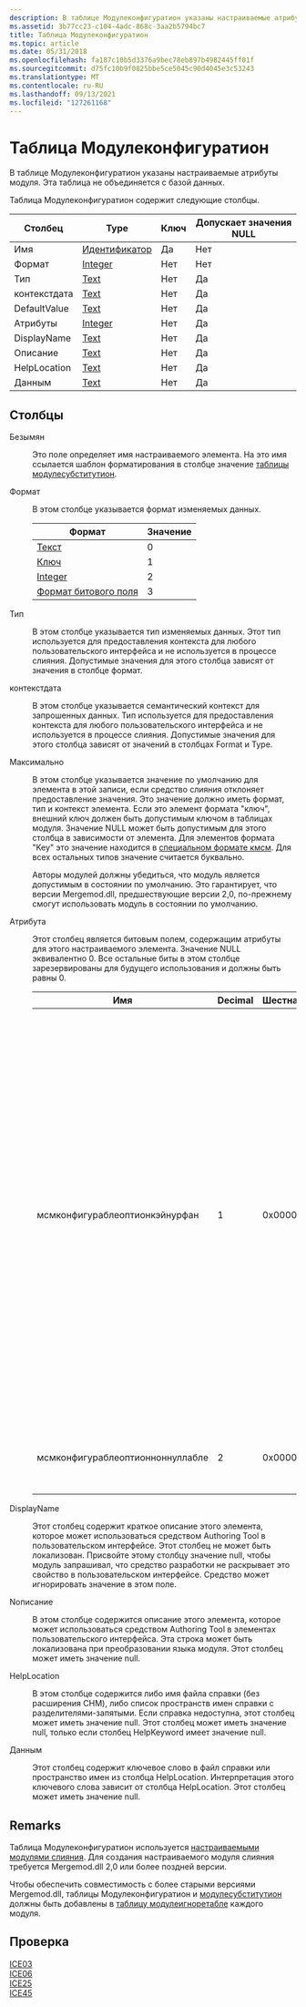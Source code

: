 ```yaml
---
description: В таблице Модулеконфигуратион указаны настраиваемые атрибуты модуля. Эта таблица не объединяется с базой данных.
ms.assetid: 3b77cc23-c104-4adc-868c-3aa2b5794bc7
title: Таблица Модулеконфигуратион
ms.topic: article
ms.date: 05/31/2018
ms.openlocfilehash: fa187c10b5d3376a9bec78eb897b4982445ff01f
ms.sourcegitcommit: d75fc10b9f0825bbe5ce5045c90d4045e3c53243
ms.translationtype: MT
ms.contentlocale: ru-RU
ms.lasthandoff: 09/13/2021
ms.locfileid: "127261168"
---
```

# <a name="moduleconfiguration-table"></a>Таблица Модулеконфигуратион

В таблице Модулеконфигуратион указаны настраиваемые атрибуты модуля. Эта таблица не объединяется с базой данных.

Таблица Модулеконфигуратион содержит следующие столбцы.



| Столбец       | Type                         | Ключ | Допускает значения NULL |
|--------------|------------------------------|-----|----------|
| Имя         | [Идентификатор](identifier.md) | Да   | Нет        |
| Формат       | [Integer](integer.md)       | Нет   | Нет        |
| Тип         | [Text](text.md)             | Нет   | Да        |
| контекстдата  | [Text](text.md)             | Нет   | Да        |
| DefaultValue | [Text](text.md)             | Нет   | Да        |
| Атрибуты   | [Integer](integer.md)       | Нет   | Да        |
| DisplayName  | [Text](text.md)             | Нет   | Да        |
| Описание  | [Text](text.md)             | Нет   | Да        |
| HelpLocation | [Text](text.md)             | Нет   | Да        |
| Данным  | [Text](text.md)             | Нет   | Да        |



 

## <a name="columns"></a>Столбцы

<dl> <dt>

<span id="Name"></span><span id="name"></span><span id="NAME"></span>Безымян
</dt> <dd>

Это поле определяет имя настраиваемого элемента. На это имя ссылается шаблон форматирования в столбце значение [таблицы модулесубститутион](modulesubstitution-table.md).

</dd> <dt>

<span id="Format"></span><span id="format"></span><span id="FORMAT"></span>Формат
</dt> <dd>

В этом столбце указывается формат изменяемых данных.



| Формат                                       | Значение |
|----------------------------------------------|-------|
| [Текст](text-format-types.md)                | 0     |
| [Ключ](key-format-types.md)                  | 1     |
| [Integer](integer-format-types.md)          | 2     |
| [Формат битового поля](bitfield-format-types.md) | 3     |



 

</dd> <dt>

<span id="Type"></span><span id="type"></span><span id="TYPE"></span>Тип
</dt> <dd>

В этом столбце указывается тип изменяемых данных. Этот тип используется для предоставления контекста для любого пользовательского интерфейса и не используется в процессе слияния. Допустимые значения для этого столбца зависят от значения в столбце формат.

</dd> <dt>

<span id="ContextData"></span><span id="contextdata"></span><span id="CONTEXTDATA"></span>контекстдата
</dt> <dd>

В этом столбце указывается семантический контекст для запрошенных данных. Тип используется для предоставления контекста для любого пользовательского интерфейса и не используется в процессе слияния. Допустимые значения для этого столбца зависят от значений в столбцах Format и Type.

</dd> <dt>

<span id="DefaultValue"></span><span id="defaultvalue"></span><span id="DEFAULTVALUE"></span>Максимально
</dt> <dd>

В этом столбце указывается значение по умолчанию для элемента в этой записи, если средство слияния отклоняет предоставление значения. Это значение должно иметь формат, тип и контекст элемента. Если это элемент формата "ключ", внешний ключ должен быть допустимым ключом в таблицах модуля. Значение NULL может быть допустимым для этого столбца в зависимости от элемента. Для элементов формата "Key" это значение находится в [специальном формате кмсм](cmsm-special-format.md). Для всех остальных типов значение считается буквально.

Авторы модулей должны убедиться, что модуль является допустимым в состоянии по умолчанию. Это гарантирует, что версии Mergemod.dll, предшествующие версии 2,0, по-прежнему смогут использовать модуль в состоянии по умолчанию.

</dd> <dt>

<span id="Attributes"></span><span id="attributes"></span><span id="ATTRIBUTES"></span>Атрибута
</dt> <dd>

Этот столбец является битовым полем, содержащим атрибуты для этого настраиваемого элемента. Значение NULL эквивалентно 0. Все остальные биты в этом столбце зарезервированы для будущего использования и должны быть равны 0.



| Имя                             | Decimal | Шестнадцатеричный | Описание                                                                                                                                                                                                                                                                                                                                                                                                                                                                                                                                                                                                                                                                                                                                                                                                                                                                                                                                                                                                                                                                                         |
|----------------------------------|---------|-------------|-----------------------------------------------------------------------------------------------------------------------------------------------------------------------------------------------------------------------------------------------------------------------------------------------------------------------------------------------------------------------------------------------------------------------------------------------------------------------------------------------------------------------------------------------------------------------------------------------------------------------------------------------------------------------------------------------------------------------------------------------------------------------------------------------------------------------------------------------------------------------------------------------------------------------------------------------------------------------------------------------------------------------------------------------------------------------------------------------------|
| мсмконфигураблеоптионкэйнурфан | 1       | 0x00000001  | Этот атрибут применяется только к записям со списком внешних ключей для таблицы модулей в поле DefaultValue. Средство слияния игнорирует атрибут для любых форматов, кроме [типов форматов ключей](key-format-types.md). Элементы, не перечисленные в [таблице модулесубститутион](modulesubstitution-table.md) , исключаются из следующей проверки. Средство слияния не объединяет строку, на которую ссылается столбец DefaultValue, в целевую базу данных, если после завершения всех параметров конфигурации удовлетворяются следующие условия.<br/> Каждая строка в таблице Модулеконфигуратион с тем же DefaultValue имеет набор Мсмконфигуратионитемскэйнурфан.<br/> Ни одна из строк не использует DefaultValue, так как средство разработки отклонило предоставление значения.<br/> Средство слияния выполняет слияние строки, если выполняется одно из следующих условий.<br/> Средство слияния находит любую строку, в которой не установлен Мсмконфигитемскэйнурфан.<br/> Значение, если средство слияния находит любую строку по умолчанию, так как средство разработки отклонило предоставление значения.<br/> |
| мсмконфигураблеоптионноннуллабле | 2       | 0x00000002  | Если этот атрибут задан, значение NULL не является допустимым ответом для этого элемента. Этот атрибут не действует для [целочисленных типов](integer-format-types.md) или [типов битового](bitfield-format-types.md)формата.                                                                                                                                                                                                                                                                                                                                                                                                                                                                                                                                                                                                                                                                                                                                                                                                                                                                                    |



 

</dd> <dt>

<span id="DisplayName"></span><span id="displayname"></span><span id="DISPLAYNAME"></span>DisplayName
</dt> <dd>

Этот столбец содержит краткое описание этого элемента, которое может использоваться средством Authoring Tool в пользовательском интерфейсе. Этот столбец не может быть локализован. Присвойте этому столбцу значение null, чтобы модуль запрашивал, что средство разработки не раскрывает это свойство в пользовательском интерфейсе. Средство может игнорировать значение в этом поле.

</dd> <dt>

<span id="Description"></span><span id="description"></span><span id="DESCRIPTION"></span>Nописание
</dt> <dd>

В этом столбце содержится описание этого элемента, которое может использоваться средством Authoring Tool в элементах пользовательского интерфейса. Эта строка может быть локализована при преобразовании языка модуля. Этот столбец может иметь значение null.

</dd> <dt>

<span id="HelpLocation"></span><span id="helplocation"></span><span id="HELPLOCATION"></span>HelpLocation
</dt> <dd>

В этом столбце содержится либо имя файла справки (без расширения CHM), либо список пространств имен справки с разделителями-запятыми. Если справка недоступна, этот столбец может иметь значение null. Этот столбец может иметь значение null, только если столбец HelpKeyword имеет значение null.

</dd> <dt>

<span id="HelpKeyword"></span><span id="helpkeyword"></span><span id="HELPKEYWORD"></span>Данным
</dt> <dd>

Этот столбец содержит ключевое слово в файл справки или пространство имен из столбца HelpLocation. Интерпретация этого ключевого слова зависит от столбца HelpLocation. Этот столбец может иметь значение null.

</dd> </dl>

## <a name="remarks"></a>Remarks

Таблица Модулеконфигуратион используется [настраиваемыми модулями слияния](configurable-merge-modules.md). Для создания настраиваемого модуля слияния требуется Mergemod.dll 2,0 или более поздней версии.

Чтобы обеспечить совместимость с более старыми версиями Mergemod.dll, таблицы Модулеконфигуратион и [модулесубститутион](modulesubstitution-table.md) должны быть добавлены в [таблицу модулеигноретабле](moduleignoretable-table.md) каждого модуля.

## <a name="validation"></a>Проверка

<dl>

[ICE03](ice03.md)  
[ICE06](ice06.md)  
[ICE25](ice25.md)  
[ICE45](ice45.md)  
</dl>

 

 




